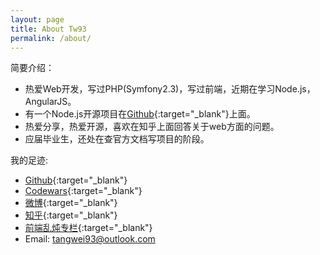 ```yaml
---
layout: page
title: About Tw93
permalink: /about/
---
```


简要介绍：  

* 热爱Web开发，写过PHP(Symfony2.3)，写过前端，近期在学习Node.js，AngularJS。  
* 有一个Node.js开源项目在[Github](https://github.com/{{site.github_username}}//twMovie){:target="_blank"}上面。 
* 热爱分享，热爱开源，喜欢在知乎上面回答关于web方面的问题。 
* 应届毕业生，还处在查官方文档写项目的阶段。


我的足迹:

* [Github](https://github.com/{{site.github_username}}){:target="_blank"}
* [Codewars](http://www.codewars.com/users/tangwei){:target="_blank"}
* [微博](http://weibo.com/{{site.sina_id}}){:target="_blank"}
* [知乎](http://www.zhihu.com/people/{{site.zhihu_id}}){:target="_blank"}
* [前端乱炖专栏](http://www.html-js.com/article/column/765){:target="_blank"}
* Email: tangwei93@outlook.com

